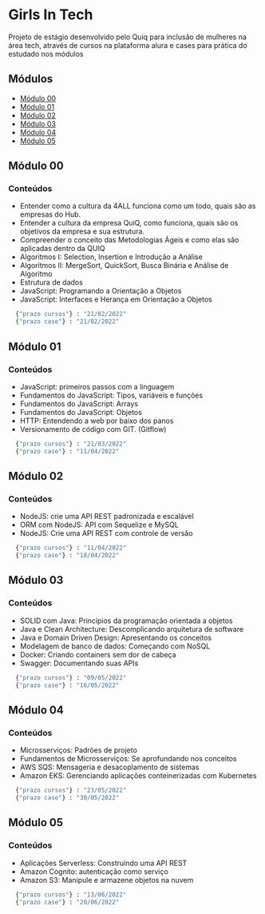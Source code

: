 # Girls In Tech

Projeto de estágio desenvolvido pelo Quiq para inclusão de mulheres na área tech, através de cursos na plataforma alura e cases para prática do estudado nos módulos

## Módulos

* [Módulo 00](##Módulo-00)
* [Módulo 01](##Módulo-01)
* [Módulo 02](##Módulo-02)
* [Módulo 03](##Módulo-03)
* [Módulo 04](##Módulo-04)
* [Módulo 05](##Módulo-05)

## Módulo 00
### Conteúdos 
* Entender como a cultura da 4ALL funciona como um todo, quais são as empresas do Hub.
* Entender a cultura da empresa QuiQ, como funciona, quais são os objetivos da empresa e sua estrutura.
* Compreender o conceito das Metodologias Ágeis e como elas são aplicadas dentro da QUIQ 
* Algoritmos I: Selection, Insertion e Introdução a Análise
* Algoritmos II: MergeSort, QuickSort, Busca Binária e Análise de Algoritmo
* Estrutura de dados
* JavaScript: Programando a Orientação a Objetos
* JavaScript: Interfaces e Herança em Orientação a Objetos


```bash
  {"prazo cursos"} : "21/02/2022"
  {"prazo case"} : "21/02/2022"
```

## Módulo 01

### Conteúdos 
* JavaScript: primeiros passos com a linguagem
* Fundamentos do JavaScript: Tipos, variáveis e funções
* Fundamentos do JavaScript: Arrays 
* Fundamentos do JavaScript: Objetos 
* HTTP: Entendendo a web por baixo dos panos
* Versionamento de código com GIT. (Gitflow)

```bash
  {"prazo cursos"} : "21/03/2022"
  {"prazo case"} : "11/04/2022"
```

## Módulo 02

### Conteúdos 
* NodeJS: crie uma API REST padronizada e escalável 
* ORM com NodeJS: API com Sequelize e MySQL
* NodeJS: Crie uma API REST com controle de versão

```bash
  {"prazo cursos"} : "11/04/2022"
  {"prazo case"} : "18/04/2022"
```

## Módulo 03

### Conteúdos
* SOLID com Java: Princípios da programação orientada a objetos
* Java e Clean Architecture: Descomplicando arquitetura de software
* Java e Domain Driven Design: Apresentando os conceitos 
* Modelagem de banco de dados: Começando com NoSQL 
* Docker: Criando containers sem dor de cabeça
* Swagger: Documentando suas APIs

```bash
  {"prazo cursos"} : "09/05/2022"
  {"prazo case"} : "16/05/2022"
```

## Módulo 04

### Conteúdos
* Microsserviços: Padrões de projeto 
* Fundamentos de Microsserviços: Se aprofundando nos conceitos
* AWS SQS: Mensageria e desacoplamento de sistemas
* Amazon EKS: Gerenciando aplicações conteinerizadas com Kubernetes

```bash
  {"prazo cursos"} : "23/05/2022"
  {"prazo case"} : "30/05/2022"
```


## Módulo 05

### Conteúdos
* Aplicações Serverless: Construindo uma API REST
* Amazon Cognito: autenticação como serviço 
* Amazon S3: Manipule e armazene objetos na nuvem

```bash
  {"prazo cursos"} : "13/06/2022"
  {"prazo case"} : "20/06/2022"
```
